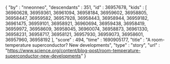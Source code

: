 {
  "by" : "nneonneo",
  "descendants" : 351,
  "id" : 36957678,
  "kids" : [ 36960628, 36959361, 36961094, 36958184, 36959602, 36958805, 36958447, 36959582, 36957928, 36958443, 36958944, 36959182, 36961475, 36959101, 36958921, 36960694, 36959438, 36958419, 36959972, 36958609, 36958045, 36960074, 36958873, 36961330, 36958231, 36958717, 36958121, 36957930, 36959073, 36958601, 36957960, 36958192 ],
  "score" : 494,
  "time" : 1690905177,
  "title" : "A room-temperature superconductor? New developments",
  "type" : "story",
  "url" : "https://www.science.org/content/blog-post/room-temperature-superconductor-new-developments"
}
